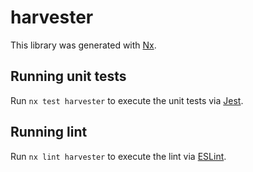 # harvester

This library was generated with [Nx](https://nx.dev).

## Running unit tests

Run `nx test harvester` to execute the unit tests via [Jest](https://jestjs.io).

## Running lint

Run `nx lint harvester` to execute the lint via [ESLint](https://eslint.org/).
